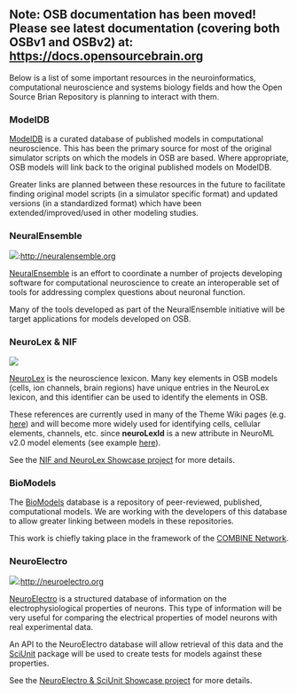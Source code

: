 ## Note: OSB documentation has been moved! Please see latest documentation (covering both OSBv1 and OSBv2) at: https://docs.opensourcebrain.org

Below is a list of some important resources in the neuroinformatics, computational neuroscience and systems biology fields and how the Open Source Brian Repository is planning to interact with them.

### ModelDB

[ModelDB](http://senselab.med.yale.edu/ModelDB/) is a curated database of published models in computational neuroscience. This has been the primary source for most of the original simulator scripts on which the models in OSB are based. Where appropriate, OSB models will link back to the original published models on ModelDB.

Greater links are planned between these resources in the future to facilitate finding original model scripts (in a simulator specific format) and updated versions (in a standardized format) which have been extended/improved/used in other modeling studies.

### NeuralEnsemble

![](/images/neuralensemble.png):http://neuralensemble.org

[NeuralEnsemble](http://neuralensemble.org/) is an effort to coordinate a number of projects developing software for computational neuroscience to create an interoperable set of tools for addressing complex questions about neuronal function.

Many of the tools developed as part of the NeuralEnsemble initiative will be target applications for models developed on OSB.

### NeuroLex & NIF

![](http://www.opensourcebrain.org/attachments/download/85/nifneurolex.png)

[NeuroLex](http://neurolex.org/wiki/Main_Page) is the neuroscience lexicon. Many key elements in OSB models (cells, ion channels, brain regions) have unique entries in the NeuroLex lexicon, and this identifier can be used to identify the elements in OSB.

These references are currently used in many of the Theme Wiki pages (e.g. [here](http://www.opensourcebrain.org/projects/cerebellarmodelling/wiki)) and will become more widely used for identifying cells, cellular elements, channels, etc. since **neuroLexId** is a new attribute in NeuroML v2.0 model elements (see example [here](http://sourceforge.net/apps/trac/neuroml/browser/NeuroML2/examples/NML2_FullCell.nml#L65)).

See the [NIF and NeuroLex Showcase project](http://www.opensourcebrain.org/projects/nifshowcase) for more details.

### BioModels

The [BioModels](http://www.ebi.ac.uk/biomodels-main/) database is a repository of peer-reviewed, published, computational models. We are working with the developers of this database to allow greater linking between models in these repositories.

This work is chiefly taking place in the framework of the [COMBINE Network](http://co.mbine.org).

### NeuroElectro

![](/images/neuroelectro_logo.png):http://neuroelectro.org

[NeuroElectro](http://neuroelectro.org/) is a structured database of information on the electrophysiological properties of neurons. This type of information will be very useful for comparing the electrical properties of model neurons with real experimental data.

An API to the NeuroElectro database will allow retrieval of this data and the [SciUnit](https://github.com/cyrus-/sciunit) package will be used to create tests for models against these properties.

See the [NeuroElectro & SciUnit Showcase project](http://www.opensourcebrain.org/projects/neuroelectrosciunit) for more details.
